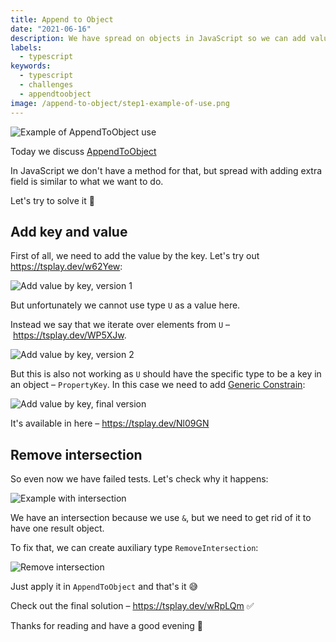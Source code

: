 ```yaml
---
title: Append to Object
date: "2021-06-16"
description: We have spread on objects in JavaScript so we can add value by the specified key, let's find out how to do that in TypeScript.
labels:
  - typescript
keywords:
  - typescript
  - challenges
  - appendtoobject
image: /append-to-object/step1-example-of-use.png
---
```


![Example of AppendToObject use](/append-to-object/step1-example-of-use.png)

Today we discuss [AppendToObject](https://github.com/type-challenges/type-challenges/blob/master/questions/527-medium-append-to-object/README.md)

In JavaScript we don't have a method for that, but spread with adding extra field is similar to what we want to do.

Let's try to solve it 🚀

## Add key and value

First of all, we need to add the value by the key. Let's try out https://tsplay.dev/w62Yew:

![Add value by key, version 1](/append-to-object/step2-add-value-by-key-v1.png)

But unfortunately we cannot use type `U` as a value here.

Instead we say that we iterate over elements from `U` – https://tsplay.dev/WP5XJw.

![Add value by key, version 2](/append-to-object/step2-add-value-by-key-v2.png)

But this is also not working as `U` should have the specific type to be a key in an object – `PropertyKey`. In this case we need to add [Generic Constrain](https://www.typescriptlang.org/docs/handbook/2/generics.html#generic-constraints):

![Add value by key, final version](/append-to-object/step2-add-value-by-key-v3.png)

It's available in here – https://tsplay.dev/Nl09GN

## Remove intersection

So even now we have failed tests. Let's check why it happens:

![Example with intersection](/append-to-object/step3-result-with-intersection.png)

We have an intersection because we use `&`, but we need to get rid of it to have one result object.

To fix that, we can create auxiliary type `RemoveIntersection`:

![Remove intersection](/append-to-object/step4-remove-intersection.png)

Just apply it in `AppendToObject` and that's it 😅

Check out the final solution – https://tsplay.dev/wRpLQm ✅

Thanks for reading and have a good evening 🌆
